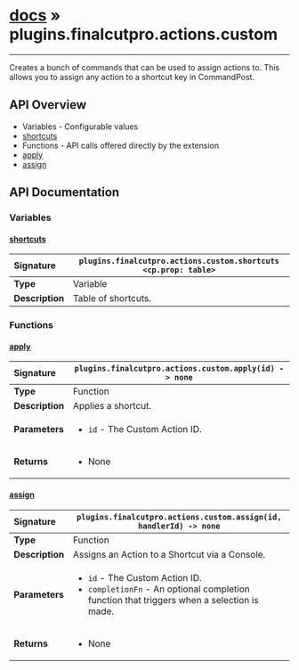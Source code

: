 # [docs](index.md) » plugins.finalcutpro.actions.custom
---

Creates a bunch of commands that can be used to assign actions to.
This allows you to assign any action to a shortcut key in CommandPost.

## API Overview
* Variables - Configurable values
 * [shortcuts](#shortcuts)
* Functions - API calls offered directly by the extension
 * [apply](#apply)
 * [assign](#assign)

## API Documentation

### Variables

#### [shortcuts](#shortcuts)
| <span style="float: left;">**Signature**</span> | <span style="float: left;">`plugins.finalcutpro.actions.custom.shortcuts <cp.prop: table>` </span>                                                          |
| -----------------------------------------------------|---------------------------------------------------------------------------------------------------------|
| **Type**                                             | Variable |
| **Description**                                      | Table of shortcuts. |

### Functions

#### [apply](#apply)
| <span style="float: left;">**Signature**</span> | <span style="float: left;">`plugins.finalcutpro.actions.custom.apply(id) -> none` </span>                                                          |
| -----------------------------------------------------|---------------------------------------------------------------------------------------------------------|
| **Type**                                             | Function |
| **Description**                                      | Applies a shortcut. |
| **Parameters**                                       | <ul><li><code>id</code> - The Custom Action ID.</li></ul> |
| **Returns**                                          | <ul><li>None</li></ul> |

#### [assign](#assign)
| <span style="float: left;">**Signature**</span> | <span style="float: left;">`plugins.finalcutpro.actions.custom.assign(id, handlerId) -> none` </span>                                                          |
| -----------------------------------------------------|---------------------------------------------------------------------------------------------------------|
| **Type**                                             | Function |
| **Description**                                      | Assigns an Action to a Shortcut via a Console. |
| **Parameters**                                       | <ul><li><code>id</code> - The Custom Action ID.</li><li><code>completionFn</code> - An optional completion function that triggers when a selection is made.</li></ul> |
| **Returns**                                          | <ul><li>None</li></ul> |


